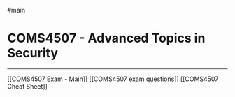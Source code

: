 #main
# COMS4507 - Advanced Topics in Security
___

[[COMS4507 Exam - Main]]
[[COMS4507 exam questions]]
[[COMS4507 Cheat Sheet]]

